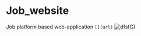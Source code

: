 # Job_website
Job platform based web-application 
`[](url)`
![dfsf](https://user-images.githubusercontent.com/68467150/107146069-c86dfa80-696b-11eb-89ea-9658426ce57d.JPG)G)
